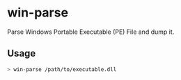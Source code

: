 # win-parse

Parse Windows Portable Executable (PE) File and dump it.


## Usage

```bash
> win-parse /path/to/executable.dll
```